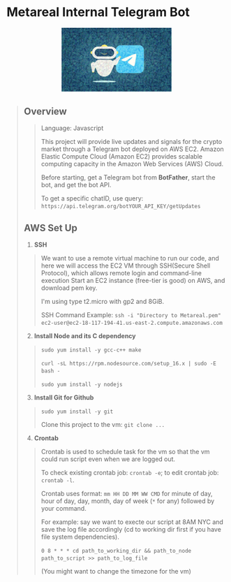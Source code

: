 # Metareal Internal Telegram Bot

<p align="center"><img src="./front_pic.jpg" width="50%" height="50%"><p>

> ## Overview
>> Language: Javascript
>>
>> This project will provide live updates and signals for the crypto market through a Telegram bot deployed on AWS EC2. 
>> Amazon Elastic Compute Cloud (Amazon EC2) provides scalable computing capacity in the Amazon Web Services (AWS) Cloud.
>>
>> Before starting, get a Telegram bot from **BotFather**, start the bot, and get the bot API.
>>
>> To get a specific chatID, use query: ```https://api.telegram.org/botYOUR_API_KEY/getUpdates```
>
>
> ## AWS Set Up
> 
> 1. **SSH**
> 
>> We want to use a remote virtual machine to run our code, and here we will access the EC2 VM through SSH(Secure Shell Protocol), 
>> which allows remote login and command-line execution
>> Start an EC2 instance (free-tier is good) on AWS, and download pem key.
>> 
>> I'm using type t2.micro with gp2 and 8GiB.
>>
>> SSH Command Example:
>> ```ssh -i "Directory to Metareal.pem" ec2-user@ec2-18-117-194-41.us-east-2.compute.amazonaws.com```
>
> 2. **Install Node and its C dependency**
> 
>> ```sudo yum install -y gcc-c++ make```
>>
>> ```curl -sL https://rpm.nodesource.com/setup_16.x | sudo -E bash -```
>>
>> ```sudo yum install -y nodejs```
>
> 3. **Install Git for Github**
> 
>> ```sudo yum install -y git```
>>
>> Clone this project to the vm: ```git clone ...```
>
>
> 4. **Crontab**
>>
>> Crontab is used to schedule task for the vm so that the vm could run script even when we are logged out.
>>
>> To check existing crontab job: ```crontab -e```; to edit crontab job: ```crontab -l```.
>>
>> Crontab uses format: ```mm HH DD MM WW CMD``` for minute of day, hour of day, day, month, day of week (```*``` for any) followed by your command.
>> 
>> For example: say we want to execte our script at 8AM NYC and save the log file accordingly (cd to working dir first if you have file system dependencies).
>>
>> ```0 8 * * * cd path_to_working_dir && path_to_node path_to_script >> path_to_log_file```
>>
>> (You might want to change the timezone for the vm)





